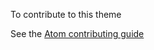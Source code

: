 To contribute to this theme

See the [Atom contributing guide](https://github.com/atom/atom/blob/master/CONTRIBUTING.md)
